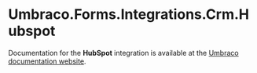 # Umbraco.Forms.Integrations.Crm.Hubspot

Documentation for the __HubSpot__ integration is available at the [Umbraco documentation website](https://docs.umbraco.com/umbraco-dxp/integrations/hubspot-with-umbraco-forms).